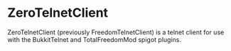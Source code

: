 ZeroTelnetClient
==================

ZeroTelnetClient (previously FreedomTelnetClient) is a telnet client for use with the BukkitTelnet and TotalFreedomMod spigot plugins.
